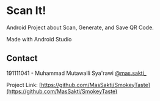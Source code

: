 # Scan It!
Android Project about Scan, Generate, and Save QR Code.

Made with Android Studio

<!-- CONTACT -->
## Contact

191111041 - Muhammad Mutawalli Sya'rawi   [@mas.sakti_](https://www.instagram.com/mas.sakti_/)

Project Link: [https://github.com/MasSakti/SmokeyTaste](https://github.com/MasSakti/SmokeyTaste)
